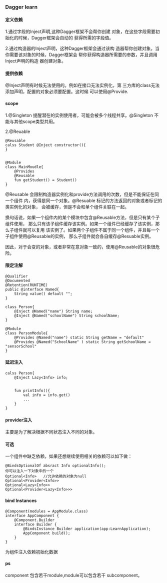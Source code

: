 ### Dagger learn 
#### 定义依赖
1.通过字段的Inject声明,这种Dagger框架不会帮你创建
对象，在这些字段需要初始化的时候，Dagger框架会自动的
获得所需的字段值。

2.通过构造器的Inject声明，这种Dagger框架会通过该构
造器帮你创建对象。当你需要该对象的时候，Dagger框架会
帮你获得构造器所需要的参数，并且调用Inject声明的构造
器创建对象。

#### 提供依赖
@Inject声明有时候无法使用的。例如在接口无法实例化，第
三方库的class无法添加声明，配置的对象必须要配置。这时候
可以使用@Provide.

#### scope
1.@Singleton
提醒潜在的实例使用者，可能会被多个线程共享。@Singleton
不能与其他scope类型共用。

2.@Reuable
```text
@Reusable
calss Student @Inject constructor(){
}


@Module
class MainMoudle{
    @Provides
    @Reusable
    fun getStudent() = Student()
}

```
@Reusable 会限制构造器实例化和provide方法调用的次数，但是不能保证在同一个组件
内，获得是同一个对象。@Resuable 标记的方法返回的对象或者标记的类实例化的对象，
会被缓存，但是不会和单个组件关联在一起。

换句话说，如果一个组件内的某个模块中包含@Reusable方法，但是只有某个子组件使用，
那么只有该子组件缓存该实例。如果一个组件已经缓存了该实例，那么子组件就可以复用
该实例了。如果两个子组件不属于同一个组件，并且每一个子组件使用@Reusable的实例，
那么子组件就会各自缓存@Resuable实例。

因此，对于会变的对象，或者非常在意对象一致的，使用@Reusable的对象很危险。

#### 限定注解
```text
@Qualifier
@Documented
@Retention(RUNTIME)
public @interface Named{
    String value() default "";
}

class Person{
    @Inject @Named("name") String name;
    @Inject @Named("schoolName") String schoolName;
}

@Module
class PersonModule{
    @Provides @Named("name") static String getName = "default"
    @Provides @Named("SchoolName" ) static String getSchoolName = "sensorSchool"
}
```
#### 延迟注入
```text
calss Person{
    @Inject Lazy<Info> info;
    

    fun printInfo(){
        val info = info.get()
        ...
    }
}

```

#### provider注入
主要是为了解决根据不同状态注入不同的对象。
#### 可选
一个组件中缺乏依赖，如果还想继续使用相关的依赖可以如下做：

```text
@BindsOptionalOf absract Info optionalInfo();
你可以注入一下对象中的一个
Optional<Info>   //允许依赖的对象为null
Optional<Provider<Info>>
Optional<Lazy<Info>>
Optional<Provider<Lazy<Info>>>
```
#### bind Instances
```text
@Component(modules = AppModule.class)
interface AppComponent {
    @Component.Builder
    interface Builder {
        @BindsInstance Builder application(app:LearnApplication);
        AppComponent build();
    }
}
```

为组件注入依赖初始化数据
#### ps
component  包含若干module,module可以包含若干
subcomponent。
